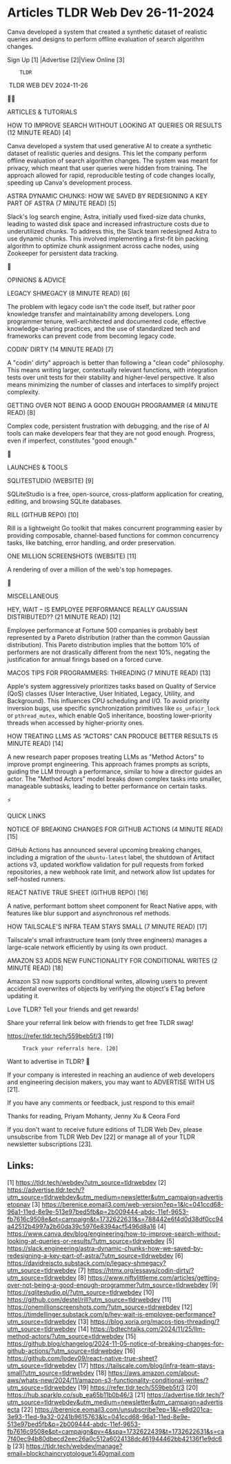 # Articles TLDR Web Dev 26-11-2024

Canva developed a system that created a synthetic dataset of realistic
queries and designs to perform offline evaluation of search algorithm
changes. ‌ ‌ ‌ ‌ ‌ ‌ ‌ ‌ ‌ ‌ ‌ ‌ ‌ ‌ ‌ ‌ ‌ ‌ ‌ ‌ ‌ ‌ ‌ ‌ ‌ ‌  ‌ ‌ ‌ ‌ ‌ ‌ ‌ ‌ ‌ ‌ ‌ ‌ ‌ ‌ ‌ ‌ ‌ ‌ ‌ ‌ ‌ ‌ ‌ ‌ ‌ ‌ 


 Sign Up [1] |Advertise [2]|View Online [3] 

		TLDR 

 TLDR WEB DEV 2024-11-26

🧑‍💻 

ARTICLES & TUTORIALS

 HOW TO IMPROVE SEARCH WITHOUT LOOKING AT QUERIES OR RESULTS (12
MINUTE READ) [4] 

 Canva developed a system that used generative AI to create a
synthetic dataset of realistic queries and designs. This let the
company perform offline evaluation of search algorithm changes. The
system was meant for privacy, which meant that user queries were
hidden from training. The approach allowed for rapid, reproducible
testing of code changes locally, speeding up Canva's development
process. 

 ASTRA DYNAMIC CHUNKS: HOW WE SAVED BY REDESIGNING A KEY PART OF ASTRA
(7 MINUTE READ) [5] 

 Slack's log search engine, Astra, initially used fixed-size data
chunks, leading to wasted disk space and increased infrastructure
costs due to underutilized chunks. To address this, the Slack team
redesigned Astra to use dynamic chunks. This involved implementing a
first-fit bin packing algorithm to optimize chunk assignment across
cache nodes, using Zookeeper for persistent data tracking. 

🧠 

OPINIONS & ADVICE

 LEGACY SHMEGACY (8 MINUTE READ) [6] 

 The problem with legacy code isn't the code itself, but rather poor
knowledge transfer and maintainability among developers. Long
programmer tenure, well-architected and documented code, effective
knowledge-sharing practices, and the use of standardized tech and
frameworks can prevent code from becoming legacy code. 

 CODIN' DIRTY (14 MINUTE READ) [7] 

 A "codin' dirty" approach is better than following a "clean code"
philosophy. This means writing larger, contextually relevant
functions, with integration tests over unit tests for their stability
and higher-level perspective. It also means minimizing the number of
classes and interfaces to simplify project complexity. 

 GETTING OVER NOT BEING A GOOD ENOUGH PROGRAMMER (4 MINUTE READ) [8] 

 Complex code, persistent frustration with debugging, and the rise of
AI tools can make developers fear that they are not good enough.
Progress, even if imperfect, constitutes "good enough.” 

🚀 

LAUNCHES & TOOLS

 SQLITESTUDIO (WEBSITE) [9] 

 SQLiteStudio is a free, open-source, cross-platform application for
creating, editing, and browsing SQLite databases. 

 RILL (GITHUB REPO) [10] 

 Rill is a lightweight Go toolkit that makes concurrent programming
easier by providing composable, channel-based functions for common
concurrency tasks, like batching, error handling, and order
preservation. 

 ONE MILLION SCREENSHOTS (WEBSITE) [11] 

 A rendering of over a million of the web's top homepages. 

🎁 

MISCELLANEOUS

 HEY, WAIT – IS EMPLOYEE PERFORMANCE REALLY GAUSSIAN DISTRIBUTED??
(21 MINUTE READ) [12] 

 Employee performance at Fortune 500 companies is probably best
represented by a Pareto distribution (rather than the common Gaussian
distribution). This Pareto distribution implies that the bottom 10% of
performers are not drastically different from the next 10%, negating
the justification for annual firings based on a forced curve. 

 MACOS TIPS FOR PROGRAMMERS: THREADING (7 MINUTE READ) [13] 

 Apple's system aggressively prioritizes tasks based on Quality of
Service (QoS) classes (User Interactive, User Initiated, Legacy,
Utility, and Background). This influences CPU scheduling and I/O. To
avoid priority inversion bugs, use specific synchronization primitives
like `os_unfair_lock` or `pthread_mutex`, which enable QoS
inheritance, boosting lower-priority threads when accessed by
higher-priority ones. 

 HOW TREATING LLMS AS “ACTORS” CAN PRODUCE BETTER RESULTS (5
MINUTE READ) [14] 

 A new research paper proposes treating LLMs as "Method Actors" to
improve prompt engineering. This approach frames prompts as scripts,
guiding the LLM through a performance, similar to how a director
guides an actor. The "Method Actors" model breaks down complex tasks
into smaller, manageable subtasks, leading to better performance on
certain tasks. 

⚡ 

QUICK LINKS

 NOTICE OF BREAKING CHANGES FOR GITHUB ACTIONS (4 MINUTE READ) [15] 

 GitHub Actions has announced several upcoming breaking changes,
including a migration of the `ubuntu-latest` label, the shutdown of
Artifact actions v3, updated workflow validation for pull requests
from forked repositories, a new webhook rate limit, and network allow
list updates for self-hosted runners. 

 REACT NATIVE TRUE SHEET (GITHUB REPO) [16] 

 A native, performant bottom sheet component for React Native apps,
with features like blur support and asynchronous ref methods. 

 HOW TAILSCALE'S INFRA TEAM STAYS SMALL (7 MINUTE READ) [17] 

 Tailscale's small infrastructure team (only three engineers) manages
a large-scale network efficiently by using its own product. 

 AMAZON S3 ADDS NEW FUNCTIONALITY FOR CONDITIONAL WRITES (2 MINUTE
READ) [18] 

 Amazon S3 now supports conditional writes, allowing users to prevent
accidental overwrites of objects by verifying the object's ETag before
updating it. 

Love TLDR? Tell your friends and get rewards!

 Share your referral link below with friends to get free TLDR swag! 

 https://refer.tldr.tech/559beb5f/3 [19] 

		 Track your referrals here. [20] 

Want to advertise in TLDR? 📰

 If your company is interested in reaching an audience of web
developers and engineering decision makers, you may want to ADVERTISE
WITH US [21]. 

 If you have any comments or feedback, just respond to this email! 

Thanks for reading, 
Priyam Mohanty, Jenny Xu & Ceora Ford 

If you don't want to receive future editions of TLDR Web Dev, please
unsubscribe from TLDR Web Dev [22] or manage all of your TLDR
newsletter subscriptions [23]. 

 

Links:
------
[1] https://tldr.tech/webdev?utm_source=tldrwebdev
[2] https://advertise.tldr.tech/?utm_source=tldrwebdev&utm_medium=newsletter&utm_campaign=advertisetopnav
[3] https://berenice.eomail3.com/web-version?ep=1&lc=041ccd68-96a1-11ed-8e9e-513e97bed5fb&p=2b009444-abdc-11ef-9653-fb7616c9508e&pt=campaign&t=1732622631&s=788442e6f4d0d38df0cc94a42512b4997a2b60da39c5976e8394acf5496d8a16
[4] https://www.canva.dev/blog/engineering/how-to-improve-search-without-looking-at-queries-or-results/?utm_source=tldrwebdev
[5] https://slack.engineering/astra-dynamic-chunks-how-we-saved-by-redesigning-a-key-part-of-astra/?utm_source=tldrwebdev
[6] https://davidreiscto.substack.com/p/legacy-shmegacy?utm_source=tldrwebdev
[7] https://htmx.org/essays/codin-dirty/?utm_source=tldrwebdev
[8] https://www.niftylittleme.com/articles/getting-over-not-being-a-good-enough-programmer?utm_source=tldrwebdev
[9] https://sqlitestudio.pl/?utm_source=tldrwebdev
[10] https://github.com/destel/rill?utm_source=tldrwebdev
[11] https://onemillionscreenshots.com/?utm_source=tldrwebdev
[12] https://timdellinger.substack.com/p/hey-wait-is-employee-performance?utm_source=tldrwebdev
[13] https://blog.xoria.org/macos-tips-threading/?utm_source=tldrwebdev
[14] https://bdtechtalks.com/2024/11/25/llm-method-actors/?utm_source=tldrwebdev
[15] https://github.blog/changelog/2024-11-05-notice-of-breaking-changes-for-github-actions/?utm_source=tldrwebdev
[16] https://github.com/lodev09/react-native-true-sheet?utm_source=tldrwebdev
[17] https://tailscale.com/blog/infra-team-stays-small?utm_source=tldrwebdev
[18] https://aws.amazon.com/about-aws/whats-new/2024/11/amazon-s3-functionality-conditional-writes/?utm_source=tldrwebdev
[19] https://refer.tldr.tech/559beb5f/3
[20] https://hub.sparklp.co/sub_ea65b11b0b46/3
[21] https://advertise.tldr.tech/?utm_source=tldrwebdev&utm_medium=newsletter&utm_campaign=advertisecta
[22] https://berenice.eomail3.com/unsubscribe?ep=1&l=e8d201ca-3e93-11ed-9a32-0241b9615763&lc=041ccd68-96a1-11ed-8e9e-513e97bed5fb&p=2b009444-abdc-11ef-9653-fb7616c9508e&pt=campaign&pv=4&spa=1732622439&t=1732622631&s=ca7f40ec94b80dbecd2eec26a0c512a6024138dc461944462bb42136f1e9dc6b
[23] https://tldr.tech/webdev/manage?email=blockchaincryptologue%40gmail.com